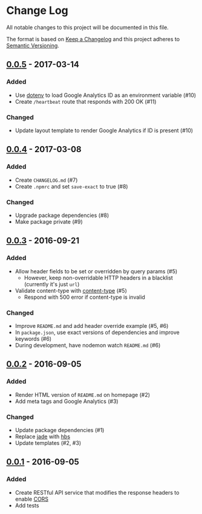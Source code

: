 # Change Log
All notable changes to this project will be documented in this file.

The format is based on [Keep a Changelog](http://keepachangelog.com) and this project adheres to [Semantic Versioning](http://semver.org).

## [0.0.5](https://github.com/CORSmirror/CORSmirror/compare/v0.0.4...v0.0.5) - 2017-03-14
### Added
- Use [dotenv](https://www.npmjs.com/package/dotenv) to load Google Analytics ID as an environment variable (#10)
- Create `/heartbeat` route that responds with 200 OK (#11)

### Changed
- Update layout template to render Google Analytics if ID is present (#10)

## [0.0.4](https://github.com/CORSmirror/CORSmirror/compare/v0.0.3...v0.0.4) - 2017-03-08
### Added
- Create `CHANGELOG.md` (#7)
- Create `.npmrc` and set `save-exact` to true (#8)

### Changed
- Upgrade package dependencies (#8)
- Make package private (#9)

## [0.0.3](https://github.com/CORSmirror/CORSmirror/compare/v0.0.2...v0.0.3) - 2016-09-21
### Added
- Allow header fields to be set or overridden by query params (#5)
  - However, keep non-overridable HTTP headers in a blacklist (currently it's just `url`)
- Validate content-type with [content-type](https://www.npmjs.com/package/content-type) (#5)
  - Respond with 500 error if content-type is invalid

### Changed
- Improve `README.md` and add header override example (#5, #6)
- In `package.json`, use exact versions of dependencies and improve keywords (#6)
- During development, have nodemon watch `README.md` (#6)

## [0.0.2](https://github.com/CORSmirror/CORSmirror/compare/v0.0.1...v0.0.2) - 2016-09-05
### Added
- Render HTML version of `README.md` on homepage (#2)
- Add meta tags and Google Analytics (#3)

### Changed
- Update package dependencies (#1)
- Replace [jade](https://github.com/jadejs/jade) with [hbs](https://github.com/pillarjs/hbs)
- Update templates (#2, #3)

## [0.0.1](https://github.com/CORSmirror/CORSmirror/tree/v0.0.1) - 2016-09-05
### Added
- Create RESTful API service that modifies the response headers to enable [CORS](https://github.com/expressjs/cors)
- Add tests
